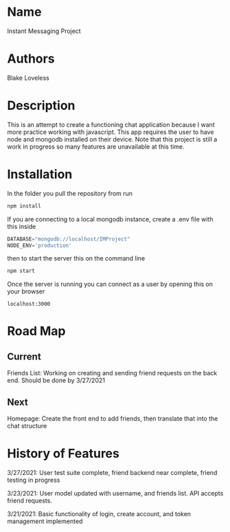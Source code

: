 # Name

Instant Messaging Project 

# Authors

Blake Loveless

# Description

This is an attempt to create a functioning chat application because I want more practice working with javascript. This app requires the user to have node and mongodb installed on their device. Note that this project is still a work in progress so many features are unavailable at this time.

# Installation

In the folder you pull the repository from run

```bash
npm install 
```

If you are connecting to a local mongodb instance, create a .env file with this inside

```javascript
DATABASE="mongodb://localhost/IMProject"
NODE_ENV='production'
```

then to start the server this on the command line 

```bash
npm start
```

Once the server is running you can connect as a user by opening this on your browser

```url
localhost:3000
```

# Road Map

## Current

Friends List: Working on creating and sending friend requests on the back end. Should be done by 3/27/2021

## Next 

Homepage: Create the front end to add friends, then translate that into the chat structure

# History of Features

3/27/2021: User test suite complete, friend backend near complete, friend testing in progress

3/23/2021: User model updated with username, and friends list. API accepts friend requests. 

3/21/2021: Basic functionality of login, create account, and token management implemented

